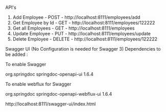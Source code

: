 API's

1. Add Employee         - POST    - http://localhost:8111/employees/add
2. Get Employee by Id   - GET     - http://localhost:8111/employees/122222
3. Get all Employees    - GET     - http://localhost:8111/employees
4. Update Employee      - PUT     - http://localhost:8111/employees/update
5. Delete Employee      - DELETE  - http://localhost:8111/employees/122222


Swagger UI (No Configuration is needed for Swagger 3)
Dependencies to be added :

To enable Swagger 

<dependency>
	<groupId>org.springdoc</groupId>
	<artifactId>springdoc-openapi-ui</artifactId>
	<version>1.6.4</version>
</dependency>


To enable webflux for Swagger


<dependency>
	<groupId>org.springdoc</groupId>
	<artifactId>springdoc-openapi-webflux-ui</artifactId>
	<version>1.6.4</version>
</dependency>
    
http://localhost:8111/swagger-ui/index.html
